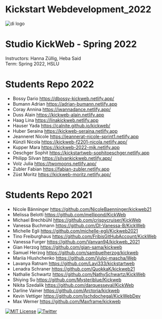 # Kickstart Webdevelopment_2022


![di logo](https://github.com/digitalideation/comppx_h2001/blob/master/docs/assets/images/di-logo-small.jpg?raw=true "di logo")


# Studio KickWeb - Spring 2022

Instructors: Hanna Züllig, Heba Said<br/>
Term: Spring 2022, HSLU<br/>


# Students Repo 2022
* Bossy Dario https://dbossy-kickweb.netlify.app/
* Bumann Adrian https://adrian-bumann.netlify.app
* Coray Annina https://iwannadance.netlify.app/
* Duss Alain https://kickweb-alain.netlify.app
* Haag Lina https://linakickweb.netlify.app
* Hauser Yada https://calnite.github.io/kickweb/
* Huber Seraina https://kickweb-seraina.netlify.app
* Jeanneret Nicole https://jeannerat-nicole-sprint1.netlify.app
* Künzli Nicola https://kickweb-f2201-nicola.netlify.app/
* Kupper Mara https://kickweb-2022-mjk.netlify.app
* Oeschger Sophit https://kickstartweb-sophitoeschger.netlify.app
* Philipp Silvan https://silvankickweb.netlify.app/
* Volz Julia https://twomoons.netlify.app/
* Zubler Fabian https://fabian-zubler.netlify.app
* Züst Moritz https://kickweb-moritz.netlify.app/

# Students Repo 2021
* Nicole Bänninger https://github.com/NicoleBaenninger/kickweb21
* Melissa Belotti https://github.com/mellipond/KickWeb
* Michael Brechbühl https://github.com/crispycruiser/KickWeb
* Vanessa Buchmann https://github.com/DI-Vanessa-B/KickWeb
* Michelle Egli https://github.com/michelle-egli/Kickweb2021
* Tino Freiburghaus https://github.com/FribisGitHubAccount/KickWeb
* Vanessa Furger https://github.com/Vanvan94/kickweb_2021
* Gian Herzog https://github.com/gian-sama/kickweb
* Samuel Herzog https://github.com/sambuelherzog/kickweb
* Mariia Hlushchenko https://github.com/Vulpi-mascha/Web
* Lavanya Ratnam https://github.com/Lavi333/kickstartweb
* Lenadra Schraner https://github.com/QuokkaK/kickweb21
* Nathalie Schwartz https://github.com/NathySchwartz/KickWeb
* Shiying Su https://github.com/Mysteriblue/Kickweb
* Nikita Szedalik https://github.com/darquesseval/KickWeb
* Darline Vainer https://github.com/Arctoria/kickweb
* Kevin Vettiger https://github.com/Ischdochegal/KickWebDev
* Max Werner https://github.com/Maxframe/kickweb


[![MIT License](https://img.shields.io/badge/license-MIT-blue.svg)](http://opensource.org/licenses/MIT)
[![Twitter](https://img.shields.io/twitter/url/https/github.com/webslides/webslides.svg?style=social)](https://twitter.com/digideation)

